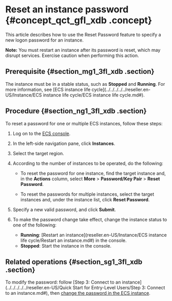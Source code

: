 # Reset an instance password {#concept_qct_gfl_xdb .concept}

This article describes how to use the Reset Password feature to specify a new logon password for an instance.

**Note:** You must restart an instance after its password is reset, which may disrupt services. Exercise caution when performing this action.

## Prerequisite {#section_mg1_3fl_xdb .section}

The instance must be in a stable status, such as **Stopped** and **Running**. For more information, see [ECS instance life cycle](../../../../../reseller.en-US/Instance/ECS instance life cycle/ECS instance life cycle.md#).

## Procedure {#section_ng1_3fl_xdb .section}

To reset a password for one or multiple ECS instances, follow these steps:

1.  Log on to the [ECS console](https://partners-intl.console.aliyun.com/#/ecs).
2.  In the left-side navigation pane, click **Instances**.
3.  Select the target region.
4.  According to the number of instances to be operated, do the following:
    -   To reset the password for one instance, find the target instance and, in the **Actions** column, select **More** \> **Password/Key Pair** \> **Reset Password**.

    -   To reset the passwords for multiple instances, select the target instances and, under the instance list, click **Reset Password**.

5.  Specify a new valid password, and click **Submit**.
6.  To make the password change take effect, change the instance status to one of the following:
    -   **Running**: [Restart an instance](reseller.en-US/Instance/ECS instance life cycle/Restart an instance.md#) in the console.
    -   **Stopped**: Start the instance in the console.

## Related operations {#section_sg1_3fl_xdb .section}

To modify the password: follow [Step 3: Connect to an instance](../../../../../reseller.en-US/Quick Start for Entry-Level Users/Step 3: Connect to an instance.md#), then [change the password in the ECS instance](https://partners-intl.aliyun.com/help/faq-detail/40647.htm).

